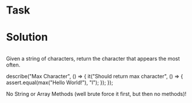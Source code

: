 # Task


# Solution



```ruby


```

Given a string of characters, return the character that appears the most often.

describe("Max Character", () => {
 it("Should return max character", () => {
  assert.equal(max("Hello World!"), "l");
 });
});

No String or Array Methods (well brute force it first, but then no methods)! 



